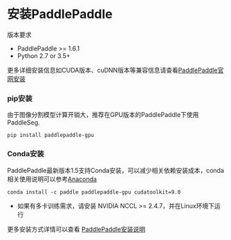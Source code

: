 # 安装PaddlePaddle

版本要求
* PaddlePaddle >= 1.6.1
* Python 2.7 or 3.5+

更多详细安装信息如CUDA版本、cuDNN版本等兼容信息请查看[PaddlePaddle官网安装](https://www.paddlepaddle.org.cn/install/doc/index)

### pip安装
 
由于图像分割模型计算开销大，推荐在GPU版本的PaddlePaddle下使用PaddleSeg.
 
```
pip install paddlepaddle-gpu
```

### Conda安装
 
PaddlePaddle最新版本1.5支持Conda安装，可以减少相关依赖安装成本，conda相关使用说明可以参考[Anaconda](https://www.anaconda.com/distribution/)
 
```
conda install -c paddle paddlepaddle-gpu cudatoolkit=9.0
```
 
 * 如果有多卡训练需求，请安装 NVIDIA NCCL >= 2.4.7，并在Linux环境下运行
 
更多安装方式详情可以查看 [PaddlePaddle安装说明](https://www.paddlepaddle.org.cn/documentation/docs/zh/beginners_guide/install/index_cn.html)
 
